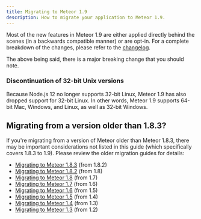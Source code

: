 ```yaml
---
title: Migrating to Meteor 1.9
description: How to migrate your application to Meteor 1.9.
---
```


Most of the new features in Meteor 1.9 are either applied directly behind the scenes (in a backwards compatible manner) or are opt-in. For a complete breakdown of the changes, please refer to the [changelog](http://docs.meteor.com/changelog.html).

The above being said, there is a major breaking change that you should note.

<h3 id="no-32bit-version">Discontinuation of 32-bit Unix versions</h3>

Because Node.js 12 no longer supports 32-bit Linux, Meteor 1.9 has also
dropped support for 32-bit Linux. In other words, Meteor 1.9 supports
64-bit Mac, Windows, and Linux, as well as 32-bit Windows.

<h2 id="older-versions">Migrating from a version older than 1.8.3?</h2>

If you're migrating from a version of Meteor older than Meteor 1.8.3, there may be important considerations not listed in this guide (which specifically covers 1.8.3 to 1.9). Please review the older migration guides for details:

* [Migrating to Meteor 1.8.3](1.8.3-migration.html) (from 1.8.2)
* [Migrating to Meteor 1.8.2](1.8.2-migration.html) (from 1.8)
* [Migrating to Meteor 1.8](1.8-migration.html) (from 1.7)
* [Migrating to Meteor 1.7](1.7-migration.html) (from 1.6)
* [Migrating to Meteor 1.6](1.6-migration.html) (from 1.5)
* [Migrating to Meteor 1.5](1.5-migration.html) (from 1.4)
* [Migrating to Meteor 1.4](1.4-migration.html) (from 1.3)
* [Migrating to Meteor 1.3](1.3-migration.html) (from 1.2)
